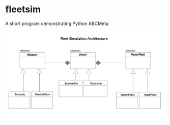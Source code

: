 # fleetsim
A short program demonstrating Python ABCMeta 

![Fleet Simulation Class Diagram](https://github.com/rwm-iron/fleetsim/blob/master/images/fleetsim.png)
